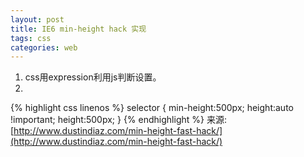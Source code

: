 ```yaml
---
layout: post
title: IE6 min-height hack 实现
tags: css 
categories: web
---
```

1. css用expression利用js判断设置。
2. 
{% highlight css linenos %}
selector {
  min-height:500px;
  height:auto !important;
  height:500px;
}
{% endhighlight %}
来源:[http://www.dustindiaz.com/min-height-fast-hack/](http://www.dustindiaz.com/min-height-fast-hack/)
